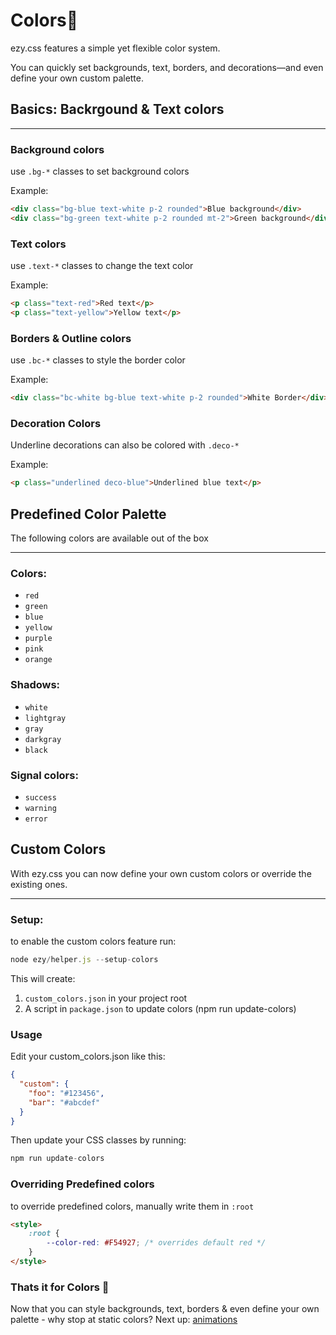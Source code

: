# Colors🎨

ezy.css features a simple yet flexible color system.

You can quickly set backgrounds, text, borders, and decorations—and even define your own custom palette.

## Basics: Backrgound & Text colors

---

### Background colors

use `.bg-*` classes to set background colors

Example: 

```html
<div class="bg-blue text-white p-2 rounded">Blue background</div>
<div class="bg-green text-white p-2 rounded mt-2">Green background</div>
```

### Text colors

use `.text-*` classes to change the text color

Example:

```html
<p class="text-red">Red text</p>
<p class="text-yellow">Yellow text</p>
```

### Borders & Outline colors

use `.bc-*` classes to style the border color

Example: 

```html
<div class="bc-white bg-blue text-white p-2 rounded">White Border</div>
```

### Decoration Colors

Underline decorations can also be colored with `.deco-*`

Example:

```html
<p class="underlined deco-blue">Underlined blue text</p>
```

## Predefined Color Palette

The following colors are available out of the box

---

### Colors:

- `red`
- `green`
- `blue`
- `yellow`
- `purple`
- `pink`
- `orange`

### Shadows:

- `white`
- `lightgray`
- `gray`
- `darkgray`
- `black`

### Signal colors:

- `success`
- `warning`
- `error`

## Custom Colors

With ezy.css you can now define your own custom colors or override the existing ones.

---

### Setup:

to enable the custom colors feature run:

```js
node ezy/helper.js --setup-colors
```

This will create:
1. `custom_colors.json` in your project root
2. A script in `package.json` to update colors (npm run update-colors)

### Usage

Edit your custom_colors.json like this:

```json
{
  "custom": {
    "foo": "#123456",
    "bar": "#abcdef"
  }
}
```

Then update your CSS classes by running:

```js
npm run update-colors
```

### Overriding Predefined colors

to override predefined colors, manually write them in `:root`

```html
<style>
    :root {
        --color-red: #F54927; /* overrides default red */
    }
</style>
```

### Thats it for Colors 🎉

Now that you can style backgrounds, text, borders & even define your own palette - why stop at static colors? Next up: [animations](animation.md?id=Animations😎)